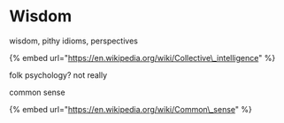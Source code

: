 # Wisdom

wisdom, pithy idioms, perspectives

{% embed url="https://en.wikipedia.org/wiki/Collective\_intelligence" %}

folk psychology? not really

common sense

{% embed url="https://en.wikipedia.org/wiki/Common\_sense" %}



